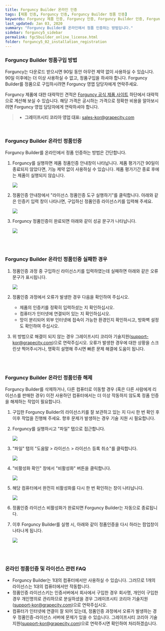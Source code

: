 ```yaml
---
title: Forguncy Builder 온라인 인증
tags: [제품 인증, Forguncy 인증, Forguncy Builder 정품 인증]
keywords: Forguncy 제품 인증, Forguncy 인증, Forguncy Builder 인증, Forguncy 정품, Forguncy 정품 인증, Forguncy Builder 정품, Forguncy Builder 정품 인증
last_updated: Jan 03, 2020
summary: "Forguncy Builder를 온라인에서 정품 인증하는 방법입니다."
sidebar: forguncy5_sidebar
permalink: fgc5builder_online_license.html
folder: forguncy5_02_installation_registration
---
```


### Forguncy Builder 정품구입 방법

Forguncy는 다운로드 받으시면 90일 동안 아무런 제약 없이 사용하실 수 있습니다. 90일 이후에는 더 이상 사용하실 수 없고, 정품구입을 하셔야 합니다. Forguncy Builder를 정품으로 구입하시려면 Forguncy 영엽 담당자에게 연락주세요.

Forguncy 제품에 대한 대략적인 견적은 [Forguncy 공식 제품 사이트](https://www.grapecity.co.kr/solutions/forguncy) 하단에서 대략적으로 계산해 보실 수 있습니다. 해당 가격은 공시하는 가격으로 정확한 비용을 알아보시려면 Forguncy 영업 담당자에게 연락하셔야 합니다.

> - **그레이프시티 코리아 영업 대표:** [sales-kor@grapecity.com](mailto:sales-kor@grapecity.com)

<br />

### Forguncy Builder 온라인 정품인증

Forguncy Builder를 온라인에서 정품 인증하는 방법은 간단합니다. 

1. Forguncy를 실행하면 제품 정품인증 안내창이 나타납니다. 제품 평가기간 90일이 종료되지 않았다면, 기능 제약 없이 사용하실 수 있습니다. 제품 평가기간 종료 후에는 제품이 실행되지 않습니다.

    ![]({{site.url}}/images/forguncy5/license_register01.png)

2. 정품인증 안내창에서 "라이선스 정품인증 도구 실행하기"를 클릭합니다. 아래와 같은 인증키 입력 창이 나타나면, 구입하신 정품인증 라이선스키를 입력해 주세요.

    ![]({{site.url}}/images/forguncy5/license_register02.png)

3. Forguncy 정품인증이 완료되면 아래와 같이 성공 문구가 나타납니다.

    ![]({{site.url}}/images/forguncy5/license_register03.png)

<br /><br />

### Forguncy Builder 온라인 정품인증 실패한 경우

1. 정품인증 과정 중 구입하신 라이선스키를 입력하였는데 실패하면 아래와 같은 오류 문구가 표시됩니다.

    ![]({{site.url}}/images/forguncy5/license_register04.png)

2. 정품인증 과정에서 오류가 발생한 경우 다음을 확인하여 주십시오.

    * 제품의 인증키를 정확히 입력하셨는 지 확인하십시오.
    * 컴퓨터가 인터넷에 연결되어 있는 지 확인하십시오.
    * 망이 분리되어 외부 인터넷에 접속이 가능한 환경인지 확인하시고, 방화벽 설정도 확인하여 주십시오.

3. 위 방법으로 해결이 되지 않는 경우 그레이프시티 코리아 기술지원([support-kor@grapecity.com](mailto:support-kor@grapecity.com))으로 연락주십시오. 오류가 발생한 경우에 대한 상황을 스크린샷 찍어주시거나, 명확히 설명해 주시면 빠른 문제 해결에 도움이 됩니다. 

<br /><br />

### Forguncy Builder 온라인 정품인증 해제

Forguncy Builder를 삭제하거나, 다른 컴퓨터로 이동할 경우 (혹은 다른 사람에게 리이선스를 판매한 경우) 이전 사용하던 컴퓨터에서는 더 이상 작동하지 않도록 정품 인증을 해제하는 작업이 필요합니다.

1. 구입한 Forguncy Builder의 라이선스키를 잘 보관하고 있는 지 다시 한 번 확인 후 이후 작업을 진행해 주세요. 향후 문제가 발생하는 경우 기술 지원 시 필요합니다.

2. Forguncy를 실행하시고 "파일" 탭으로 접근합니다.

    ![]({{site.url}}/images/forguncy5/license_unregister01.png)

3. "파일" 탭의 "도움말 > 라이선스 > 라이선스 등록 취소"를 클릭합니다.

    ![]({{site.url}}/images/forguncy5/license_unregister02.png)

4. "비활성화 확인" 창에서 "비활성화" 버튼을 클릭합니다.

    ![]({{site.url}}/images/forguncy5/license_unregister03.png)

5. 해당 컴퓨터에서 완전히 비활성화를 다시 한 번 확인하는 창이 나타납니다.

    ![]({{site.url}}/images/forguncy5/license_unregister04.png)

6. 정품인증 라이선스 비활성화가 완료되면 Forguncy Builder는 자동으로 종료됩니다.

7. 이후 Forguncy Builder를 실행 시, 아래와 같이 정품인증을 다시 하라는 팜업창이 나타나게 됩니다.

    ![]({{site.url}}/images/forguncy5/license_register01.png)

<br /><br />

### 온라인 정품인증 및 라이선스 관련 FAQ

* Forguncy Builder는 1대의 컴퓨터에서만 사용하실 수 있습니다. 그러므로 1개의 라이선스는 1대의 컴퓨터에서만 작동합니다.
* 정품인증 라이선스키는 인증서버에서 회사에서 구입한 경우 회사명, 개인이 구입한 경우 개인명의로 관리하므로 분실하셨을 경우 그레이프시티 코리아 기술지원([support-kor@grapecity.com](support-kor@grapecity.com))으로 연락주십시오.
* 컴퓨터가 인터넷에 연결이 잘 되어 있는데, 정품인증 과정에서 오류가 발생하는 경우 정품인증-라이선스 서버에 문제가 있을 수 있습니다. 그레이프시티 코리아 기술지원([support-kor@grapecity.com](support-kor@grapecity.com))으로 연락주시면 확인하여 처리하겠습니다.

<br /><br />
